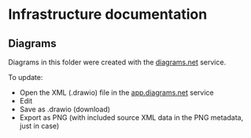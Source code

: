 # Infrastructure documentation

## Diagrams

Diagrams in this folder were created with the [diagrams.net](https://app.diagrams.net) service.

To update:
- Open the XML (.drawio) file in the [app.diagrams.net](https://app.diagrams.net) service
- Edit
- Save as .drawio (download)
- Export as PNG (with included source XML data in the PNG metadata, just in case)
